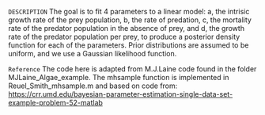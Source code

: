 ```DESCRIPTION```
The goal is to fit 4 parameters to a linear model: a, the intrisic growth rate of the prey population, b, the rate of predation, c, the mortality rate of the predator population in the absence of prey, and d, the growth rate of the predator population per prey, to produce a posterior density function for each of the parameters.
Prior distributions are assumed to be uniform, and we use a Gaussian likelihood function. 

```Reference```
The code here is adapted from M.J.Laine code found in the folder MJLaine_Algae_example.
The mhsample function is implemented in Reuel_Smith_mhsample.m and based on code from: https://crr.umd.edu/bayesian-parameter-estimation-single-data-set-example-problem-52-matlab


